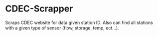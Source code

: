 # CDEC-Scrapper
Scraps CDEC website for data given station ID. Also can find all stations with a given type of sensor (flow, storage, temp, ect...).
